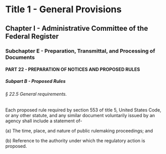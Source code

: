 
# Title 1 - General Provisions
## Chapter I - Administrative Committee of the Federal Register
### Subchapter E - Preparation, Transmittal, and Processing of Documents
#### PART 22 - PREPARATION OF NOTICES AND PROPOSED RULES
##### Subpart B - Proposed Rules
###### § 22.5 General requirements.

Each proposed rule required by section 553 of title 5, United States Code, or any other statute, and any similar document voluntarily issued by an agency shall include a statement of-

(a) The time, place, and nature of public rulemaking proceedings; and

(b) Reference to the authority under which the regulatory action is proposed.

